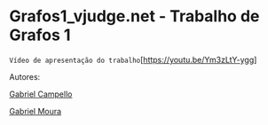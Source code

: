 # Grafos1_vjudge.net - Trabalho de Grafos 1


`Vídeo de apresentação do trabalho`[https://youtu.be/Ym3zLtY-ygg]

Autores:

[Gabriel Campello](https://github.com/G16C)

[Gabriel Moura](https://github.com/thegm445)